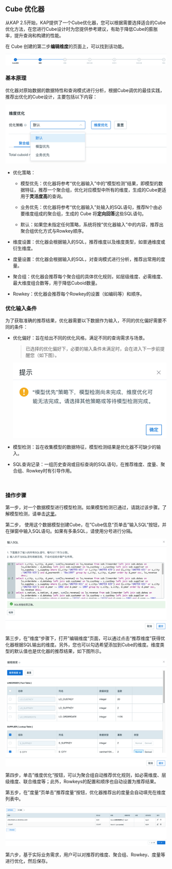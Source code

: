 ## Cube 优化器

从KAP 2.5开始，KAP提供了一个Cube优化器，您可以根据需要选择适合的Cube优化方法，在您进行Cube设计时为您提供参考建议，有助于降低Cube的膨胀率，提升查询和构建的性能。

在 Cube 创建的第二步**编辑维度**的页面上，可以找到该功能。

![](images/Cube_optimizer/updated_cn_0.png)

### 基本原理

优化器对原始数据的数据特性和查询模式进行分析，根据Cube调优的最佳实践，推荐出优化的Cube设计，主要包括以下内容：

![模型优先](images/Cube_optimizer/updated_cn_2.png)

- 优化策略：

  - 模型优先：优化器将参考“优化器输入”中的“模型检测”结果，即模型的数据特征，推荐一个聚合组，优化对应模型中所有的维度，生成的Cube更适用于**灵活度高**的查询。

  - 业务优先：优化器将参考“优化器输入”处输入的SQL语句，推荐N个由必要维度组成的聚合组，生成的 Cube 将**定向回答**这些SQL语句。

  - 默认：如果您未指定任何策略，系统将按“优化器输入”中的内容，推荐出聚合组优化方式与Rowkey顺序。 

- 维度设置：优化器会根据输入的SQL，推荐维度以及维度类型，如普通维度或衍生维度。

- 度量设置：优化器会根据输入的SQL，对查询模式进行分析，推荐出常用的度量。

- 聚合组：优化器会推荐每个聚合组的具体优化规则，如层级维度、必需维度、最大维度组合数等，用于降低Cuboid数量。

- Rowkey：优化器会推荐每个Rowkey的设置（如编码等）和顺序。



### 优化输入条件

为了获取准确的推荐结果，优化器需要以下数据作为输入，不同的优化偏好需要不同的条件：

- 优化偏好：旨在给出不同的优化风格，满足不同的查询需求与场景。

  > 已选择的优化偏好下，必要的输入条件未满足时，会在进入下一步前提醒您（如下图）。

  ![提示信息](images/Cube_optimizer/updated_cn_4.png)

- 模型检测：旨在收集模型的数据特征，模型检测结果是优化器不可缺少的输入。

- SQL查询记录：一组历史查询或目标查询的SQL语句，在推荐维度、度量、聚合组、Rowkey时有引导作用。

  ​



### 操作步骤

第一步，对一个数据模型进行模型检测。如果模型检测已通过，请跳过该步骤。了解模型检测，请单击[这里](../model_check.cn.md)。

第二步， 使用这个数据模型创建Cube，在”Cube信息“页单击”输入SQL“按钮，并在弹窗中输入SQL语句。如果有多条SQL，请使用分号进行分隔。

![输入 SQL](images/Cube_optimizer/suggestion_sql.png)



第三步，在”维度“步骤下，打开”编辑维度“页面，可以通过点击“推荐维度”获得优化器根据SQL输出的维度。另外，您也可以勾选希望添加到Cube的维度。维度类型的默认值也是优化器的推荐结果，如下图所示。

![](images/Cube_optimizer/updated_cn_5.png)



第四步，单击”维度优化“按钮，可以为聚合组自动推荐优化规则，如必需维度、层级维度、联合维度等；此外，Rowkeys的配置和顺序也自动设置为推荐结果。

第五步，在”度量“页单击”推荐度量“按钮，优化器推荐出的度量会自动填充在维度列表中。

![](images/Cube_optimizer/CN_measure.png)

第六步，基于实际业务需求，用户可以对推荐的维度、聚合组、Rowkey、度量等进行优化，然后保存。

